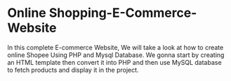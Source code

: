# Online Shopping-E-Commerce-Website
In this complete E-commerce Website, We will take a look at how to create online Shopee Using PHP and Mysql Database. We gonna start by creating an HTML template then convert it into PHP and then use MySQL database to fetch products and display it in the project.
